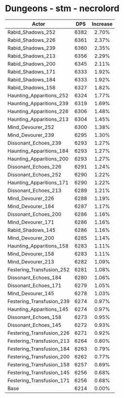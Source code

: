 # Dungeons - stm - necrolord
| Actor | DPS | Increase |
|---|:---:|:---:|
|Rabid_Shadows_252|6382|2.70%|
|Rabid_Shadows_226|6361|2.37%|
|Rabid_Shadows_239|6360|2.35%|
|Rabid_Shadows_213|6356|2.29%|
|Rabid_Shadows_200|6345|2.11%|
|Rabid_Shadows_171|6333|1.92%|
|Rabid_Shadows_184|6333|1.92%|
|Rabid_Shadows_158|6327|1.82%|
|Haunting_Apparitions_252|6324|1.77%|
|Haunting_Apparitions_239|6319|1.69%|
|Haunting_Apparitions_226|6306|1.48%|
|Haunting_Apparitions_213|6304|1.45%|
|Mind_Devourer_252|6300|1.38%|
|Mind_Devourer_239|6295|1.30%|
|Dissonant_Echoes_239|6293|1.27%|
|Haunting_Apparitions_184|6293|1.27%|
|Haunting_Apparitions_200|6293|1.27%|
|Dissonant_Echoes_226|6291|1.24%|
|Dissonant_Echoes_252|6290|1.22%|
|Haunting_Apparitions_171|6290|1.22%|
|Dissonant_Echoes_213|6289|1.21%|
|Mind_Devourer_226|6288|1.19%|
|Mind_Devourer_184|6287|1.17%|
|Dissonant_Echoes_200|6286|1.16%|
|Mind_Devourer_171|6286|1.16%|
|Rabid_Shadows_145|6286|1.16%|
|Mind_Devourer_200|6285|1.14%|
|Haunting_Apparitions_158|6283|1.11%|
|Mind_Devourer_158|6283|1.11%|
|Mind_Devourer_213|6282|1.09%|
|Festering_Transfusion_252|6281|1.08%|
|Dissonant_Echoes_184|6280|1.06%|
|Dissonant_Echoes_171|6279|1.05%|
|Mind_Devourer_145|6278|1.03%|
|Festering_Transfusion_239|6274|0.97%|
|Haunting_Apparitions_145|6274|0.97%|
|Dissonant_Echoes_158|6273|0.95%|
|Dissonant_Echoes_145|6272|0.93%|
|Festering_Transfusion_226|6271|0.92%|
|Festering_Transfusion_213|6264|0.80%|
|Festering_Transfusion_184|6263|0.79%|
|Festering_Transfusion_200|6262|0.77%|
|Festering_Transfusion_158|6257|0.69%|
|Festering_Transfusion_145|6256|0.68%|
|Festering_Transfusion_171|6256|0.68%|
|Base|6214|0.00%|
